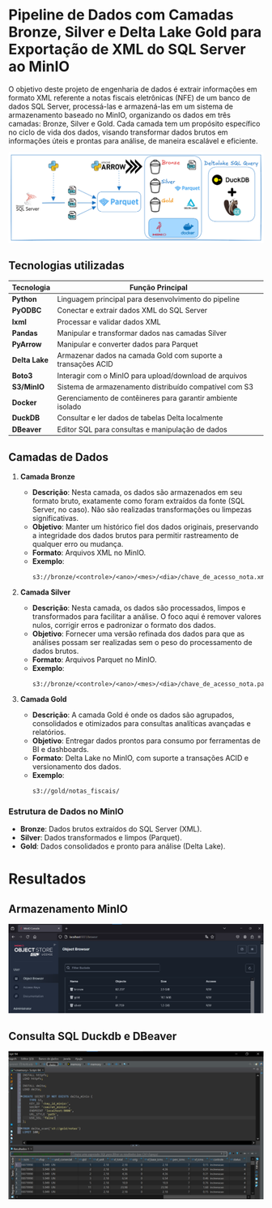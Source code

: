# Pipeline de Dados com Camadas Bronze, Silver e Delta Lake Gold para Exportação de XML do SQL Server ao MinIO

O objetivo deste projeto de engenharia de dados é extrair informações em formato XML referente a notas fiscais eletrônicas (NFE) de um banco de dados SQL Server, processá-las e armazená-las em um sistema de armazenamento baseado no MinIO, organizando os dados em três camadas: Bronze, Silver e Gold. Cada camada tem um propósito específico no ciclo de vida dos dados, visando transformar dados brutos em informações úteis e prontas para análise, de maneira escalável e eficiente.

![alt text for screen readers](img/project_xml.png)

## Tecnologias utilizadas

| Tecnologia        | Função Principal                                             |
|-------------------|--------------------------------------------------------------|
| **Python**        | Linguagem principal para desenvolvimento do pipeline         |
| **PyODBC**        | Conectar e extrair dados XML do SQL Server                   |
| **lxml**          | Processar e validar dados XML                                |
| **Pandas**        | Manipular e transformar dados nas camadas Silver             |
| **PyArrow**       | Manipular e converter dados para Parquet                     |
| **Delta Lake**    | Armazenar dados na camada Gold com suporte a transações ACID |
| **Boto3**         | Interagir com o MinIO para upload/download de arquivos       |
| **S3/MinIO**      | Sistema de armazenamento distribuído compatível com S3       |
| **Docker**        | Gerenciamento de contêineres para garantir ambiente isolado  |
| **DuckDB**        | Consultar e ler dados de tabelas Delta localmente            |
| **DBeaver**       | Editor SQL para consultas e manipulação de dados             |

## Camadas de Dados

1. **Camada Bronze**
   - **Descrição**: Nesta camada, os dados são armazenados em seu formato bruto, exatamente como foram extraídos da fonte (SQL Server, no caso). Não são realizadas transformações ou limpezas significativas.
   - **Objetivo**: Manter um histórico fiel dos dados originais, preservando a integridade dos dados brutos para permitir rastreamento de qualquer erro ou mudança.
   - **Formato**: Arquivos XML no MinIO.
   - **Exemplo**: 
     ```
     s3://bronze/<controle>/<ano>/<mes>/<dia>/chave_de_acesso_nota.xml
     ```

2. **Camada Silver**
   - **Descrição**: Nesta camada, os dados são processados, limpos e transformados para facilitar a análise. O foco aqui é remover valores nulos, corrigir erros e padronizar o formato dos dados.
   - **Objetivo**: Fornecer uma versão refinada dos dados para que as análises possam ser realizadas sem o peso do processamento de dados brutos.
   - **Formato**: Arquivos Parquet no MinIO.
   - **Exemplo**: 
     ```
     s3://bronze/<controle>/<ano>/<mes>/<dia>/chave_de_acesso_nota.parquet
     ```

3. **Camada Gold**
   - **Descrição**: A camada Gold é onde os dados são agrupados, consolidados e otimizados para consultas analíticas avançadas e relatórios.
   - **Objetivo**: Entregar dados prontos para consumo por ferramentas de BI e dashboards.
   - **Formato**: Delta Lake no MinIO, com suporte a transações ACID e versionamento dos dados.
   - **Exemplo**:
     ```
     s3://gold/notas_fiscais/
     ```

### Estrutura de Dados no MinIO
- **Bronze**: Dados brutos extraídos do SQL Server (XML).
- **Silver**: Dados transformados e limpos (Parquet).
- **Gold**: Dados consolidados e pronto para análise (Delta Lake).

# Resultados

## Armazenamento MinIO

![alt text for screen readers](img/rst_minio.png)

## Consulta SQL Duckdb e DBeaver

![alt text for screen readers](img/rst_dbeaver.png)